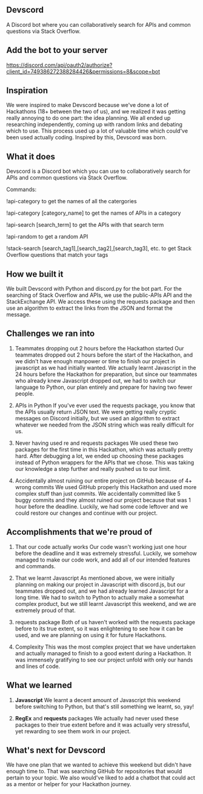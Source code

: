## Devscord
A Discord bot where you can collaboratively search for APIs and common questions via Stack Overflow.

## Add the bot to your server
https://discord.com/api/oauth2/authorize?client_id=749386272388284426&permissions=8&scope=bot

## Inspiration
We were inspired to make Devscord because we've done a lot of Hackathons (18+ between the two of us), and we realized it was getting really annoying to do one part: the idea planning. We all ended up researching independently, coming up with random links and debating which to use. This process used up a lot of valuable time which could've been used actually coding. Inspired by this, Devscord was born.
## What it does
Devscord is a Discord bot which you can use to collaboratively search for APIs and common questions via Stack Overflow. 

Commands:

!api-category to get the names of all the catergories

!api-category [category_name] to get the names of APIs in a category

!api-search [search_term] to get the APIs with that search term

!api-random to get a random API

!stack-search [search_tag1],[search_tag2],[search_tag3], etc. to get Stack Overflow questions that match your tags


## How we built it
We built Devscord with Python and discord.py for the bot part. For the searching of Stack Overflow and APIs, we use the public-APIs API and the StackExchange API. We access these using the requests package and then use an algorithm to extract the links from the JSON and format the message.

## Challenges we ran into
1. Teammates dropping out 2 hours before the Hackathon started
Our teammates dropped out 2 hours before the start of the Hackathon, and we didn't have enough manpower or time to finish our project in javascript as we had initially wanted. We actually learnt Javascript in the 24 hours before the Hackathon for preparation, but since our teammates who already knew Javascript dropped out, we had to switch our language to Python, our plan entirely and prepare for having two fewer people. 

2. APIs in Python
If you've ever used the requests package, you know that the APIs usually return JSON text. We were getting really cryptic messages on Discord initially, but we used an algorithm to extract whatever we needed from the JSON string which was really difficult for us.

3. Never having used re and requests packages
We used these two packages for the first time in this Hackathon, which was actually pretty hard. After debugging a lot, we ended up choosing these packages instead of Python wrappers for the APIs that we chose. This was taking our knowledge a step further and really pushed us to our limit.

4. Accidentally almost ruining our entire project on GitHub because of 4+ wrong commits
We used GitHub properly this Hackathon and used more complex stuff than just commits. We accidentally committed like 5 buggy commits and they almost ruined our project because that was 1 hour before the deadline. Luckily, we had some code leftover and we could restore our changes and continue with our project.

## Accomplishments that we're proud of
1. That our code actually works
Our code wasn't working just one hour before the deadline and it was extremely stressful. Luckily, we somehow managed to make our code work, and add all of our intended features and commands.

2. That we learnt Javascript
As mentioned above, we were initially planning on making our project in Javascript with discord.js, but our teammates dropped out, and we had already learned Javascript for a long time. We had to switch to Python to actually make a somewhat complex product, but we still learnt Javascript this weekend, and we are extremely proud of that.

3. requests package
Both of us haven't worked with the requests package before to its true extent, so it was enlightening to see how it can be used, and we are planning on using it for future Hackathons.

4. Complexity
This was the most complex project that we have undertaken and actually managed to finish to a good extent during a Hackathon. It was immensely gratifying to see our project unfold with only our hands and lines of code.

## What we learned
1. **Javascript**
We learnt a decent amount of Javascript this weekend before switching to Python, but that's still something we learnt, so, yay!

2. **RegEx** and **requests** packages
We actually had never used these packages to their true extent before and it was actually very stressful, yet rewarding to see them work in our project.

## What's next for Devscord
We have one plan that we wanted to achieve this weekend but didn't have enough time to. That was searching GitHub for repositories that would pertain to your topic. We also would've liked to add a chatbot that could act as a mentor or helper for your Hackathon journey.
